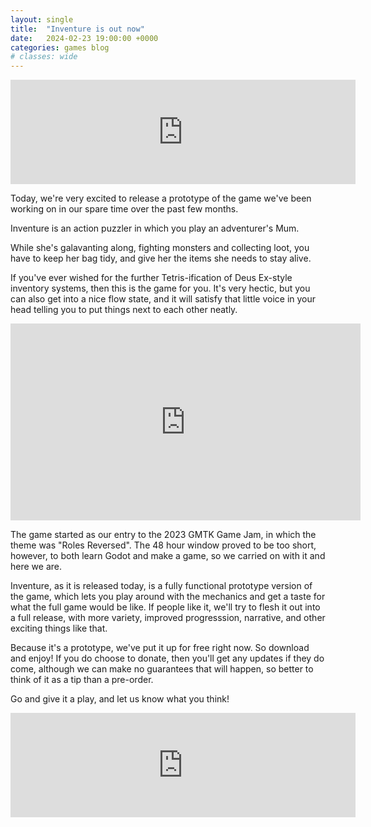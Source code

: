 ```yaml
---
layout: single
title:  "Inventure is out now"
date:   2024-02-23 19:00:00 +0000
categories: games blog
# classes: wide
---
```

<iframe frameborder="0" src="https://itch.io/embed/2536545?linkback=true" width="552" height="167"><a href="https://alackaday-games.itch.io/inventure">Inventure by Alackaday Games</a></iframe>

Today, we're very excited to release a prototype of the game we've been working on in our spare time over the past few months.

Inventure is an action puzzler in which you play an adventurer's Mum. 

While she's galavanting along, fighting monsters and collecting loot, you have to keep her bag tidy, and give her the items she needs to stay alive.

If you've ever wished for the further Tetris-ification of Deus Ex-style inventory systems, then this is the game for you. It's very hectic, but you can also get into a nice flow state, and it will satisfy that little voice in your head telling you to put things next to each other neatly.

<iframe width="560" height="315" src="https://www.youtube.com/embed/-RuZQwfdFLM?si=_d81UMbi1xjs9GIQ" title="YouTube video player" frameborder="0" allow="accelerometer; autoplay; clipboard-write; encrypted-media; gyroscope; picture-in-picture; web-share" allowfullscreen></iframe>

The game started as our entry to the 2023 GMTK Game Jam, in which the theme was "Roles Reversed". The 48 hour window proved to be too short, however, to both learn Godot and make a game, so we carried on with it and here we are.

Inventure, as it is released today, is a fully functional prototype version of the game, which lets you play around with the mechanics and get a taste for what the full game would be like. If people like it, we'll try to flesh it out into a full release, with more variety, improved progresssion, narrative, and other exciting things like that.

Because it's a prototype, we've put it up for free right now. So download and enjoy! If you do choose to donate, then you'll get any updates if they do come, although we can make no guarantees that will happen, so better to think of it as a tip than a pre-order.

Go and give it a play, and let us know what you think!

<iframe frameborder="0" src="https://itch.io/embed/2536545?linkback=true" width="552" height="167"><a href="https://alackaday-games.itch.io/inventure">Inventure by Alackaday Games</a></iframe>
